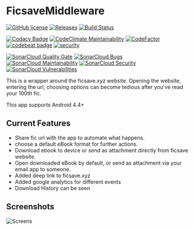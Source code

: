 # FicsaveMiddleware

[![GitHub license](https://img.shields.io/github/license/xRahul/FicsaveMiddleware.svg)](https://github.com/xRahul/FicsaveMiddleware/blob/master/License.txt)
[![Releases](https://img.shields.io/github/release/xRahul/FicsaveMiddleware.svg)](https://github.com/xRahul/FicsaveMiddleware/releases/latest)
[![Build Status](https://travis-ci.org/xRahul/FicsaveMiddleware.svg?branch=master)](https://travis-ci.org/xRahul/FicsaveMiddleware)

[![Codacy Badge](https://api.codacy.com/project/badge/Grade/656060bf06df488ab62d12c5814ec024)](https://www.codacy.com/app/xRahul/FicsaveMiddleware)
[![CodeClimate Maintainability](https://api.codeclimate.com/v1/badges/9cb40490a0f78716af81/maintainability)](https://codeclimate.com/github/xRahul/FicsaveMiddleware/maintainability)
[![CodeFactor](https://www.codefactor.io/repository/github/xrahul/ficsavemiddleware/badge)](https://www.codefactor.io/repository/github/xrahul/ficsavemiddleware)
[![codebeat badge](https://codebeat.co/badges/404e0219-40d8-4bbe-9952-3e38f66d9dc7)](https://codebeat.co/projects/github-com-xrahul-ficsavemiddleware-master)
[![security](https://hakiri.io/github/xRahul/FicsaveMiddleware/master.svg)](https://hakiri.io/github/xRahul/FicsaveMiddleware/master)

[![SonarCloud Quality Gate](https://sonarcloud.io/api/project_badges/measure?project=FicsaveMiddleware%3Aapp&metric=alert_status)](https://sonarcloud.io/dashboard?id=FicsaveMiddleware%3Aapp)
[![SonarCloud Bugs](https://sonarcloud.io/api/project_badges/measure?project=FicsaveMiddleware%3Aapp&metric=bugs)](https://sonarcloud.io/dashboard?id=FicsaveMiddleware%3Aapp)
[![SonarCloud Maintainability](https://sonarcloud.io/api/project_badges/measure?project=FicsaveMiddleware%3Aapp&metric=sqale_rating)](https://sonarcloud.io/dashboard?id=FicsaveMiddleware%3Aapp)
[![SonarCloud Security](https://sonarcloud.io/api/project_badges/measure?project=FicsaveMiddleware%3Aapp&metric=security_rating)](https://sonarcloud.io/dashboard?id=FicsaveMiddleware%3Aapp)
[![SonarCloud Vulnerabilities](https://sonarcloud.io/api/project_badges/measure?project=FicsaveMiddleware%3Aapp&metric=vulnerabilities)](https://sonarcloud.io/dashboard?id=FicsaveMiddleware%3Aapp)


This is a wrapper around the ficsave.xyz website. 
Opening the website, entering the url, choosing options can become tedious after you've read your 100th fic.

This app supports Android 4.4+


## Current Features
* Share fic url with the app to automate what happens.
* choose a default eBook format for further actions.
* Download ebook to device or send as attachment directly from ficsave website.
* Open downloaded eBook by default, or send as attachment via your email app to someone.
* Added deep link to ficsave.xyz
* Added google analytics for different events
* Download History can be seen

## Screenshots

![Screens](https://github.com/xRahul/FicsaveMiddleware/raw/master/Screenshots/screens.jpg) 

